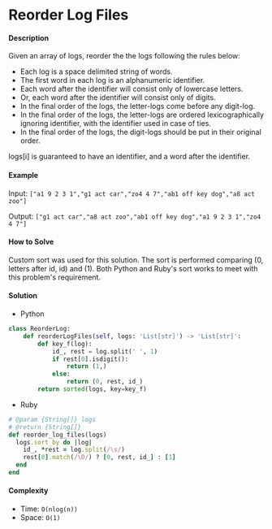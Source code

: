 # Reorder Log Files

#### Description

Given an array of logs, reorder the the logs following the rules below:

- Each log is a space delimited string of words.
- The first word in each log is an alphanumeric identifier.
- Each word after the identifier will consist only of lowercase letters.
- Or, each word after the identifier will consist only of digits.
- In the final order of the logs, the letter-logs come before any digit-log.
- In the final order of the logs, the letter-logs are ordered lexicographically ignoring identifier, with the identifier used in case of ties.
- In the final order of the logs, the digit-logs should be put in their original order.

logs[i] is guaranteed to have an identifier, and a word after the identifier.

#### Example
Input: `["a1 9 2 3 1","g1 act car","zo4 4 7","ab1 off key dog","a8 act zoo"]`

Output: `["g1 act car","a8 act zoo","ab1 off key dog","a1 9 2 3 1","zo4 4 7"]`

#### How to Solve

Custom sort was used for this solution. The sort is performed comparing (0, letters after id, id) and (1). Both Python and Ruby's sort works to meet with this problem's requirement.

#### Solution
- Python

```python
class ReorderLog:
    def reorderLogFiles(self, logs: 'List[str]') -> 'List[str]':
        def key_f(log):
            id_, rest = log.split(' ', 1)
            if rest[0].isdigit():
                return (1,)
            else:
                return (0, rest, id_)
        return sorted(logs, key=key_f)
```

- Ruby

```ruby
# @param {String[]} logs
# @return {String[]}
def reorder_log_files(logs)
  logs.sort_by do |log|
    id_, *rest = log.split(/\s/)
    rest[0].match(/\D/) ? [0, rest, id_] : [1]
  end
end
```

#### Complexity
- Time: `O(nlog(n))`
- Space: `O(1)`
